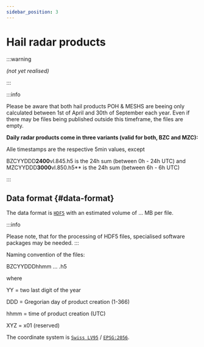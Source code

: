```yaml
---
sidebar_position: 3
---
```


# Hail radar products

:::warning

*(not yet realised)*

:::

:::info 

Please be aware that both hail products POH & MESHS are beeing only calculated between 1st of April and 30th of September each year. 
Even if there may be files being published outside this timeframe, the files are empty. 

**Daily radar products come in three variants (valid for both, BZC and MZC):** 

Alle timestamps are the respective 5min values, except

BZCYYDDD**2400**vl.845.h5 is the 24h sum (between 0h - 24h UTC) 
and
MZCYYDDD**3000**vl.850.h5** is the 24h sum (between 6h - 6h UTC)


:::

## Data format {#data-format}
The data format is [`HDF5`](https://www.hdfgroup.org/solutions/hdf5/) with an estimated volume of ... MB per file.

:::info

Please note, that for the processing of HDF5 files, specialised software packages may be needed. 
:::

Naming convention of the files:

BZCYYDDDhhmm … <XYZ>.h5

where

YY = two last digit of the year

DDD = Gregorian day of product creation (1-366)

hhmm = time of product creation (UTC)

XYZ = x01 (reserved)

The coordinate system is [`Swiss LV95`](https://www.swisstopo.admin.ch/en/the-swiss-coordinates-system) / [`EPSG:2056`](https://epsg.io/2056). 



